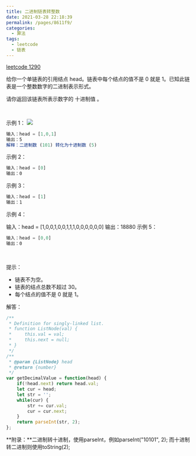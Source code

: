 ```yaml
---
title: 二进制链表转整数
date: 2021-03-28 22:18:39
permalink: /pages/8611f9/
categories:
  - 算法
tags:
  - leetcode
  - 链表
---
```


[leetcode 1290](https://leetcode-cn.com/problems/convert-binary-number-in-a-linked-list-to-integer/)

给你一个单链表的引用结点 head。链表中每个结点的值不是 0 就是 1。已知此链表是一个整数数字的二进制表示形式。

请你返回该链表所表示数字的 十进制值 。

 

示例 1：
<img src="https://assets.leetcode-cn.com/aliyun-lc-upload/uploads/2019/12/15/graph-1.png">
```js
输入：head = [1,0,1]
输出：5
解释：二进制数 (101) 转化为十进制数 (5)
```

示例 2：
```js
输入：head = [0]
输出：0
```
示例 3：
```js
输入：head = [1]
输出：1
```
示例 4：

输入：head = [1,0,0,1,0,0,1,1,1,0,0,0,0,0,0]
输出：18880
示例 5：
```js
输入：head = [0,0]
输出：0
```
 

提示：

- 链表不为空。
- 链表的结点总数不超过 30。
- 每个结点的值不是 0 就是 1。

解答：  

```js
/**
 * Definition for singly-linked list.
 * function ListNode(val) {
 *     this.val = val;
 *     this.next = null;
 * }
 */
/**
 * @param {ListNode} head
 * @return {number}
 */
var getDecimalValue = function(head) {
    if(!head.next) return head.val;
    let cur = head;
    let str = '';
    while(cur) {
        str += cur.val;
        cur = cur.next;
    }
    return parseInt(str, 2);
};
```

**附录：**二进制转十进制，使用parseInt，例如parseInt("10101", 2); 而十进制转二进制则使用toString(2);
